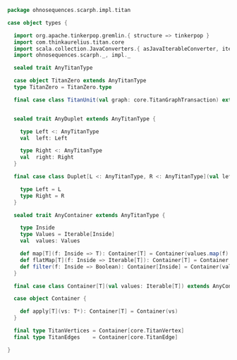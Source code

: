 
```scala
package ohnosequences.scarph.impl.titan

case object types {

  import org.apache.tinkerpop.gremlin.{ structure => tinkerpop }
  import com.thinkaurelius.titan.core
  import scala.collection.JavaConverters.{ asJavaIterableConverter, iterableAsScalaIterableConverter }
  import ohnosequences.scarph._, impl._

  sealed trait AnyTitanType

  case object TitanZero extends AnyTitanType
  type TitanZero = TitanZero.type

  final case class TitanUnit(val graph: core.TitanGraphTransaction) extends AnyTitanType


  sealed trait AnyDuplet extends AnyTitanType {

    type Left <: AnyTitanType
    val  left: Left

    type Right <: AnyTitanType
    val  right: Right
  }

  final case class Duplet[L <: AnyTitanType, R <: AnyTitanType](val left: L, val right: R) extends AnyDuplet {

    type Left = L
    type Right = R
  }

  sealed trait AnyContainer extends AnyTitanType {

    type Inside
    type Values = Iterable[Inside]
    val  values: Values

    def map[T](f: Inside => T): Container[T] = Container(values.map(f): Iterable[T])
    def flatMap[T](f: Inside => Iterable[T]): Container[T] = Container(values.flatMap(f): Iterable[T])
    def filter(f: Inside => Boolean): Container[Inside] = Container(values.filter(f))
  }

  final case class Container[T](val values: Iterable[T]) extends AnyContainer { type Inside = T }

  case object Container {

    def apply[T](vs: T*): Container[T] = Container(vs)
  }

  final type TitanVertices = Container[core.TitanVertex]
  final type TitanEdges    = Container[core.TitanEdge]

}

```




[main/scala/ohnosequences/scarph/impl/titan/predicates.scala]: predicates.scala.md
[main/scala/ohnosequences/scarph/impl/titan/types.scala]: types.scala.md
[main/scala/ohnosequences/scarph/impl/titan/rewrites.scala]: rewrites.scala.md
[main/scala/ohnosequences/scarph/impl/titan/syntax.scala]: syntax.scala.md
[main/scala/ohnosequences/scarph/impl/titan/evals.scala]: evals.scala.md
[main/scala/ohnosequences/scarph/impl/titan/writes.scala]: writes.scala.md
[main/scala/ohnosequences/scarph/impl/titan/morphisms.scala]: morphisms.scala.md
[main/scala/ohnosequences/scarph/impl/titan/titanSchema.scala]: titanSchema.scala.md
[test/scala/ohnosequences/scarph/titan/schemaTests.scala]: ../../../../../../test/scala/ohnosequences/scarph/titan/schemaTests.scala.md
[test/scala/ohnosequences/scarph/titan/SchemaCreation.scala]: ../../../../../../test/scala/ohnosequences/scarph/titan/SchemaCreation.scala.md
[test/scala/ohnosequences/scarph/titan/TwitterTitanTest.scala]: ../../../../../../test/scala/ohnosequences/scarph/titan/TwitterTitanTest.scala.md